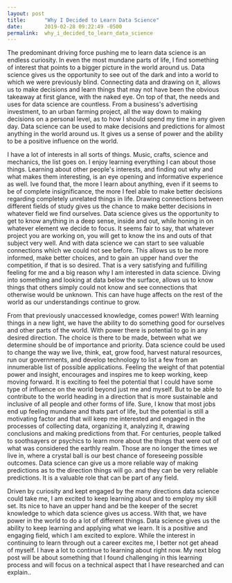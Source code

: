 ```yaml
---
layout: post
title:      "Why I Decided to Learn Data Science"
date:       2019-02-28 09:22:49 -0500
permalink:  why_i_decided_to_learn_data_science
---
```




The predominant driving force pushing me to learn data science is an endless curiosity. In even the most mundane 
parts of life, I find something of interest that points to a bigger picture in the world around us. Data science gives us the 
opportunity to see out of the dark and into a world to which we were previously blind. Connecting data and drawing on 
it, allows us to make decisions and learn things that may not have been the obvious takeaway at first glance, with the 
naked eye. On top of that, the needs and uses for data science are countless. From a business's advertising 
investment, to an urban farming project, all the way down to making decisions on a personal level, as to how I should 
spend my time in any given day. Data science can be used to make decisions and predictions for almost anything in the 
world around us. It gives us a sense of power and the ability to be a positive influence on the world.


I have a lot of interests in all sorts of things. Music, crafts, science and mechanics, the list goes on. I enjoy learning 
everything I can about those things. Learning about other people's interests, and finding out why and what makes them 
interesting, is an eye opening and informative experience as well. Ive found that, the more I learn about anything, even 
if it seems to be of complete insignificance, the more I feel able to make better decisions regarding completely 
unrelated things in life. Drawing connections between different fields of study gives us the chance to make better 
decisions in whatever field we find ourselves. Data science gives us the opportunity to get to know anything in a deep 
sense, inside and out, while honing in on whatever element we decide to focus. It seems fair to say, that whatever 
project you are working on, you will get to know the ins and outs of that subject very well. And with data science we can 
start to see valuable connections which we could not see before.  This allows us to be more informed, make better 
choices, and to gain an upper hand over the competition, if that is so desired. That is a very satisfying and fulfilling 
feeling for me and a big reason why I am interested in data science. Diving into something and looking at data below 
the surface, allows us to know things that others simply could not know and see connections that otherwise would be 
unknown. This can have huge affects on the rest of the world as our understandings continue to grow.


From that previously unaccessed knowledge, comes power! With learning things in a new light, we have the ability to 
do something good for ourselves and other parts of the world. With power there is potential to go in any desired 
direction. The choice is there to be made, between what we determine  should be of importance and priority. Data 
science could be used to change the way we live, think, eat, grow food, harvest natural resources, run our 
governments, and develop technology to list  a few from an innumerable list of possible applications. Feeling the 
weight of that potential power and insight, encourages and inspires me to keep working, keep moving forward. It is 
exciting to feel the potential that I could have some type of influence on the world beyond just me and myself.  But to 
be able to contribute to the world heading in a direction that is more sustainable and inclusive of all people and other 
forms of life. Sure, I know that most jobs end up feeling mundane and thats part of life, but the potential is still a 
motivating factor and that will keep me interested and engaged in the processes of collecting data, organizing it, 
analyzing it, drawing conclusions and making predictions from that. For centuries, people talked to soothsayers or 
psychics to learn more about the things that were out of what was considered the earthly realm.  Those are no longer 
the times we live in, where a crystal ball is our best chance of foreseeing possible outcomes. Data science can give us 
a more reliable way of making predictions as to the direction things will go. and they can be very reliable predictions. It 
is a valuable role that can be part of any field.


Driven by curiosity and kept engaged by the many directions data science could take me, I am excited to keep learning 
about and to employ my skill set. Its nice to have an upper hand and be the keeper of the secret knowledge to which
data science gives us access. With that, we have power in the world to do a lot of different things. Data science gives 
us the ability to keep learning and applying what we learn. It is a positive and engaging field, which I am excited to 
explore. While the interest in continuing to learn through out a career excites me, I better not get ahead of myself. I have 
a lot to continue to learning about right now. My next blog post will be about something that I found challenging in this 
learning process and will focus on a technical aspect that I have researched and can explain..





